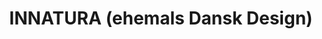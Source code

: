 ---
title: "INNATURA (ehemals Dansk Design)"
url: /huerth/innatura-ehemals-dansk-design/
shop: Möbel
---